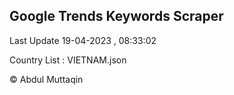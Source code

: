 

## Google Trends Keywords Scraper 
 
Last Update 19-04-2023 , 08:33:02

Country List :
VIETNAM.json



© Abdul Muttaqin 
